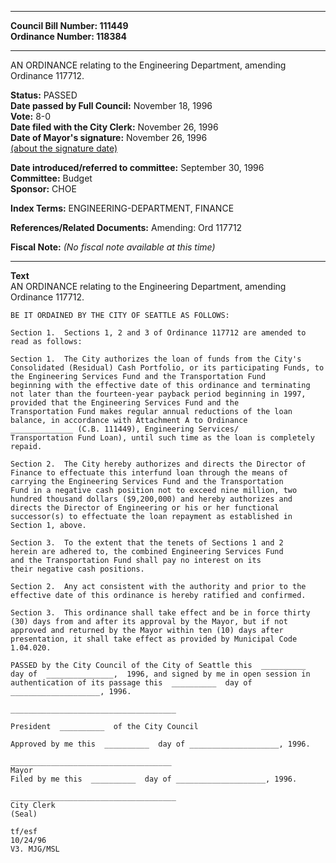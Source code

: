 * * * * *  
  
**Council Bill Number: [](#h0)[](#h2)111449**   
**Ordinance Number: 118384**  
  
* * * * *  
  
AN ORDINANCE relating to the Engineering Department, amending Ordinance 117712.  
  
**Status:** PASSED   
**Date passed by Full Council:** November 18, 1996   
**Vote:** 8-0   
**Date filed with the City Clerk:** November 26, 1996   
**Date of Mayor's signature:** November 26, 1996   
[(about the signature date)](/~public/approvaldate.htm)   
  
  
**Date introduced/referred to committee:** September 30, 1996   
**Committee:** Budget   
**Sponsor:** CHOE   
  
**Index Terms:** ENGINEERING-DEPARTMENT, FINANCE  
  
**References/Related Documents:** Amending: Ord 117712  
  
**Fiscal Note:** *(No fiscal note available at this time)*  
  
* * * * *  
  
**Text**  
    AN ORDINANCE relating to the Engineering Department, amending  
    Ordinance 117712.  
  
    BE IT ORDAINED BY THE CITY OF SEATTLE AS FOLLOWS:  
  
    Section 1.  Sections 1, 2 and 3 of Ordinance 117712 are amended to  
    read as follows:  
  
    Section 1.  The City authorizes the loan of funds from the City's  
    Consolidated (Residual) Cash Portfolio, or its participating Funds, to  
    the Engineering Services Fund and the Transportation Fund  
    beginning with the effective date of this ordinance and terminating  
    not later than the fourteen-year payback period beginning in 1997,  
    provided that the Engineering Services Fund and the  
    Transportation Fund makes regular annual reductions of the loan  
    balance, in accordance with Attachment A to Ordinance  
    ______________ (C.B. 111449), Engineering Services/  
    Transportation Fund Loan), until such time as the loan is completely  
    repaid.  
  
    Section 2.  The City hereby authorizes and directs the Director of  
    Finance to effectuate this interfund loan through the means of  
    carrying the Engineering Services Fund and the Transportation  
    Fund in a negative cash position not to exceed nine million, two  
    hundred thousand dollars ($9,200,000) and hereby authorizes and  
    directs the Director of Engineering or his or her functional  
    successor(s) to effectuate the loan repayment as established in  
    Section 1, above.  
  
    Section 3.  To the extent that the tenets of Sections 1 and 2  
    herein are adhered to, the combined Engineering Services Fund  
    and the Transportation Fund shall pay no interest on its   
    their negative cash positions.  
  
    Section 2.  Any act consistent with the authority and prior to the  
    effective date of this ordinance is hereby ratified and confirmed.  
  
    Section 3.  This ordinance shall take effect and be in force thirty  
    (30) days from and after its approval by the Mayor, but if not  
    approved and returned by the Mayor within ten (10) days after  
    presentation, it shall take effect as provided by Municipal Code  
    1.04.020.  
  
    PASSED by the City Council of the City of Seattle this  __________  
    day of  _______________,  1996, and signed by me in open session in  
    authentication of its passage this  __________  day of  
    ____________________, 1996.  
  
    _____________________________________  
  
    President  __________  of the City Council  
  
    Approved by me this  __________  day of ____________________, 1996.  
  
    ____________________________________  
    Mayor  
    Filed by me this  __________  day of ____________________, 1996.  
  
    _____________________________________  
    City Clerk  
    (Seal)  
  
    tf/esf  
    10/24/96  
    V3. MJG/MSL  
